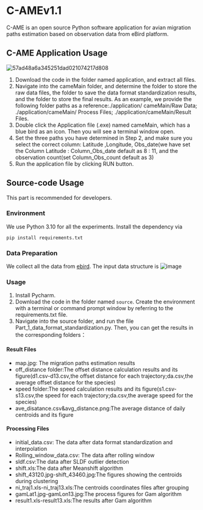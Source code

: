 # C-AMEv1.1
C-AME is an open source Python software application for avian migration paths estimation based on observation data from eBird platform.

## C-AME Application Usage
![57ad48a6a345251dad021074217d808](https://github.com/shifengshierya/C-AMEv1.1/assets/131585037/8645d155-c98f-46e3-85e6-73dc140a9aaf)
1.	Download the code in the folder named application, and extract all files.
2.	Navigate into the cameMain folder, and determine the folder to store the raw data files, the folder to save the data format standardization results, and the folder to store the final results. As an example, we provide the following folder paths as a reference:./application/ cameMain/Raw Data; ./application/cameMain/ Process Files; ./application/cameMain/Result Files.
3.	Double click the Application file (.exe) named cameMain, which has a blue bird as an icon. Then you will see a terminal window open.
4.	Set the three paths you have determined in Step 2, and make sure you select the correct column: Latitude ,Longitude, Obs_date(we have set the Column Latitude : Column_Obs_date default as 8 : 11, and the observation count(set Column_Obs_count default as 3)
5.	Run the application file by clicking RUN button.

## Source-code Usage
This part is recommended for developers.
### Environment
We use Python 3.10 for all the experiments. Install the dependency via
```
pip install requirements.txt
```

### Data Preparation
We collect all the data from [ebird](https://ebird.org/science/status-and-trends). The input data structure is
![image](https://github.com/shifengshierya/C-AMEv1.1/assets/131585037/06a86fe7-e1ce-452e-9776-648cc1d2102a)

### Usage
1.	Install Pycharm.
2.	Download the code in the folder named `source`. Create the environment with a terminal or command prompt window  by referring to the requirements.txt file. 
3.	Navigate into the source folder, and run the file Part_1_data_format_standardization.py. 
Then, you can get the results in the corresponding folders：
#### Result Files
- map.jpg: The migration paths estimation results
- off_distance folder:The offset distance calculation results and its figure(d1.csv-d13.csv,the offset distance for each trajectory;da.csv,the average offset distance for the species)
- speed folder:The speed calculation results and its figure(s1.csv-s13.csv,the speed for each trajectory;da.csv,the average speed for the species)
- ave_disatance.csv&avg_distance.png:The average distance of daily centroids  and its figure
#### Processing Files
- initial_data.csv: The data after data format standardization and interpolation
- Rolling_window_data.csv: The data after rolling window
- sldf.csv:The data after SLDF outlier detection
- shift.xls:The data after Meanshift algorithm
- shift_43120.jpg-shift_43460.jpg:The figures showing the centroids during clustering
- ni_traj1.xls-ni_traj13.xls:The centroids coordinates files after grouping
- gamLat1.jpg-gamLon13.jpg:The process figures for Gam algorithm
- result1.xls-result13.xls:The results after Gam algorithm
